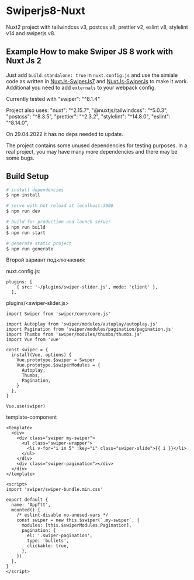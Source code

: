 # Swiperjs8-Nuxt

Nuxt2 project with tailwindcss v3, postcss v8, prettier v2, eslint v8, stylelint v14 and swiperjs v8.

## Example How to make Swiper JS 8 work with Nuxt Js 2
Just add `build.standalone: true` in `nuxt.config.js` and use the simiale code as written in [NuxtJs-SwiperJs7](https://github.com/seosmmbusiness/NuxtJs-SwiperJs7) and [NuxtJs-SwiperJs](https://github.com/seosmmbusiness/NuxtJs-SwiperJs) to make it work.
Additional you need to add `externals` to your webpack config.

Currently tested with "swiper": "^8.1.4"

Project also uses:
    "nuxt": "^2.15.7",
    "@nuxtjs/tailwindcss": "^5.0.3",
    "postcss": "^8.3.5",
    "prettier": "^2.3.2",
    "stylelint": "^14.8.0",
    "eslint": "^8.14.0",

On 29.04.2022 it has no deps needed to update.

The project contains some unused dependencies for testing purposes. In a real project, you may have many more dependencies and there may be some bugs.

## Build Setup

```bash
# install dependencies
$ npm install

# serve with hot reload at localhost:3000
$ npm run dev

# build for production and launch server
$ npm run build
$ npm run start

# generate static project
$ npm run generate
```
Второй вариант подключаения:

nuxt.config.js: 
```
plugins: [
    { src: '~/plugins/swiper-slider.js', mode: 'client' },
  ],
```

plugins/<swiper-slider.js>
```
import Swiper from 'swiper/core/core.js'

import Autoplay from 'swiper/modules/autoplay/autoplay.js'
import Pagination from 'swiper/modules/pagination/pagination.js'
import Thumbs from 'swiper/modules/thumbs/thumbs.js'
import Vue from 'vue'

const swiper = {
  install(Vue, options) {
    Vue.prototype.$swiper = Swiper
    Vue.prototype.$swiperModules = {
      Autoplay,
      Thumbs,
      Pagination,
    }
  },
}

Vue.use(swiper)
```

template-component
```
<template>
  <div>
    <div class="swiper my-swiper">
      <ul class="swiper-wrapper">
        <li v-for="i in 5" :key="i" class="swiper-slide">{{ i }}</li>
      </ul>
    </div>
    <div class="swiper-pagination"></div>
  </div>
</template>

<script>
import 'swiper/swiper-bundle.min.css'

export default {
  name: 'AppTtt',
  mounted() {
    /* eslint-disable no-unused-vars */
    const swiper = new this.$swiper(`.my-swiper`, {
      modules: [this.$swiperModules.Pagination],
      pagination: {
        el: '.swiper-pagination',
        type: 'bullets',
        clickable: true,
      },
    })
  },
}
</script>
```
